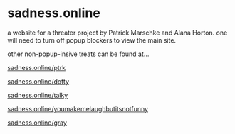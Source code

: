 # sadness.online

a website for a threater project by Patrick Marschke and Alana Horton. one will need to turn off popup blockers to view the main site.

other non-popup-insive treats can be found at...

[sadness.online/ptrk](http://sadness.online/ptrk)

[sadness.online/dotty](http://sadness.online/dotty)

[sadness.online/talky](http://sadness.online/talky)

[sadness.online/youmakemelaughbutitsnotfunny](http://sadness.online/youmakemelaughbutitsnotfunny)

[sadness.online/gray](http://sadness.online/gray)
